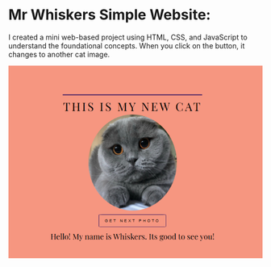 # Mr Whiskers Simple Website:
I created a mini web-based project using HTML, CSS, and JavaScript to understand the foundational concepts.
When you click on the button, it changes to another cat image.

![image alt](https://github.com/Kayleen-Samuels85/Sir-Whiskers/blob/4dc050eb32f8b78c938b02dfb1fc85770cd31bad/Screenshot%20Mr%20Whiskers.png)





